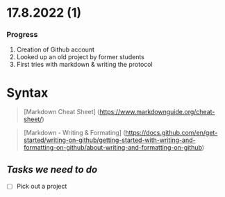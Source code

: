 # 17.8.2022 (1)
### Progress
1. Creation of Github account 
2. Looked up an old project by former students 
3. First tries with markdown & writing the protocol


# Syntax 

> [Markdown Cheat Sheet] (https://www.markdownguide.org/cheat-sheet/) 

> [Markdown - Writing & Formating] (https://docs.github.com/en/get-started/writing-on-github/getting-started-with-writing-and-formatting-on-github/about-writing-and-formatting-on-github) 


## *Tasks we need to do*
- [ ] Pick out a project 
